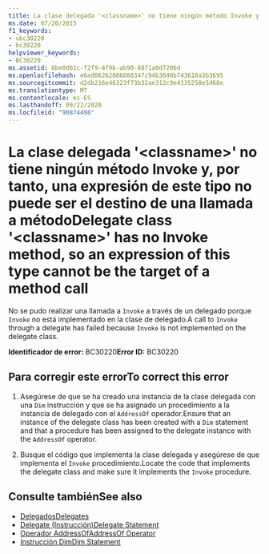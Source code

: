 ```yaml
---
title: La clase delegada '<classname>' no tiene ningún método Invoke y, por tanto, una expresión de este tipo no puede ser el destino de una llamada a método
ms.date: 07/20/2015
f1_keywords:
- vbc30220
- bc30220
helpviewer_keywords:
- BC30220
ms.assetid: 6be0d61c-f2f9-4f9b-ab90-8871a0d7206d
ms.openlocfilehash: e6ad06262806088347c94b3040b743618a3b3695
ms.sourcegitcommit: d2db216e46323f73b32ae312c9e4135258e5d68e
ms.translationtype: MT
ms.contentlocale: es-ES
ms.lasthandoff: 09/22/2020
ms.locfileid: "90874498"
---
```

# <a name="delegate-class-classname-has-no-invoke-method-so-an-expression-of-this-type-cannot-be-the-target-of-a-method-call"></a><span data-ttu-id="e07e0-102">La clase delegada '\<classname>' no tiene ningún método Invoke y, por tanto, una expresión de este tipo no puede ser el destino de una llamada a método</span><span class="sxs-lookup"><span data-stu-id="e07e0-102">Delegate class '\<classname>' has no Invoke method, so an expression of this type cannot be the target of a method call</span></span>

<span data-ttu-id="e07e0-103">No se pudo realizar una llamada a `Invoke` a través de un delegado porque `Invoke` no está implementado en la clase de delegado.</span><span class="sxs-lookup"><span data-stu-id="e07e0-103">A call to `Invoke` through a delegate has failed because `Invoke` is not implemented on the delegate class.</span></span>  
  
 <span data-ttu-id="e07e0-104">**Identificador de error:** BC30220</span><span class="sxs-lookup"><span data-stu-id="e07e0-104">**Error ID:** BC30220</span></span>  
  
## <a name="to-correct-this-error"></a><span data-ttu-id="e07e0-105">Para corregir este error</span><span class="sxs-lookup"><span data-stu-id="e07e0-105">To correct this error</span></span>  
  
1. <span data-ttu-id="e07e0-106">Asegúrese de que se ha creado una instancia de la clase delegada con una `Dim` instrucción y que se ha asignado un procedimiento a la instancia de delegado con el `AddressOf` operador.</span><span class="sxs-lookup"><span data-stu-id="e07e0-106">Ensure that an instance of the delegate class has been created with a `Dim` statement and that a procedure has been assigned to the delegate instance with the `AddressOf` operator.</span></span>  
  
2. <span data-ttu-id="e07e0-107">Busque el código que implementa la clase delegada y asegúrese de que implementa el `Invoke` procedimiento.</span><span class="sxs-lookup"><span data-stu-id="e07e0-107">Locate the code that implements the delegate class and make sure it implements the `Invoke` procedure.</span></span>  
  
## <a name="see-also"></a><span data-ttu-id="e07e0-108">Consulte también</span><span class="sxs-lookup"><span data-stu-id="e07e0-108">See also</span></span>

- [<span data-ttu-id="e07e0-109">Delegados</span><span class="sxs-lookup"><span data-stu-id="e07e0-109">Delegates</span></span>](../../programming-guide/language-features/delegates/index.md)
- [<span data-ttu-id="e07e0-110">Delegate (Instrucción)</span><span class="sxs-lookup"><span data-stu-id="e07e0-110">Delegate Statement</span></span>](../statements/delegate-statement.md)
- [<span data-ttu-id="e07e0-111">Operador AddressOf</span><span class="sxs-lookup"><span data-stu-id="e07e0-111">AddressOf Operator</span></span>](../operators/addressof-operator.md)
- [<span data-ttu-id="e07e0-112">Instrucción Dim</span><span class="sxs-lookup"><span data-stu-id="e07e0-112">Dim Statement</span></span>](../statements/dim-statement.md)
